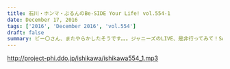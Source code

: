 ```yaml
---
title: 石川・ホンマ・ぶるんのBe-SIDE Your Life! vol.554-1
date: December 17, 2016
tags: ['2016', 'December 2016', 'vol.554']
draft: false
summary: ビー〇さん、またやらかしたそうです。。。ジャニーズのLIVE、是非行ってみて！SAITO
---
```


http://project-phi.ddo.jp/ishikawa/ishikawa554_1.mp3